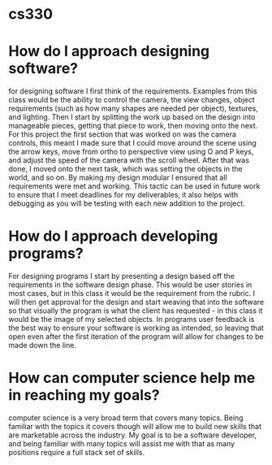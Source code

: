 # cs330

# How do I approach designing software? 

for designing software I first think of the requirements. Examples from this class would be the ability to control the camera, the view changes, object requirements (such as how many shapes are needed per object), textures, and lighting. Then I start by splitting the work up based on the design into manageable pieces, getting that piece to work, then moving onto the next. For this project the first section that was worked on was the camera controls, this meant I made sure that I could move around the scene using the arrow keys, move from ortho to perspective view using O and P keys, and adjust the speed of the camera with the scroll wheel. After that was done, I moved onto the next task, which was setting the objects in the world, and so on. By making my design modular I ensured that all requirements were met and working. This tactic can be used in future work to ensure that I meet deadlines for my deliverables, it also helps with debugging as you will be testing with each new addition to the project. 

# How do I approach developing programs? 

For designing programs I start by presenting a design based off the requirements in the software design phase. This would be user stories in most cases, but in this class it would be the requirement from the rubric. I will then get approval for the design and start weaving that into the software so that visually the program is what the client has requested - in this class it would be the image of my selected objects. In programs user feedback is the best way to ensure your software is working as intended, so leaving that open even after the first iteration of the program will allow for changes to be made down the line.

# How can computer science help me in reaching my goals? 

computer science is a very broad term that covers many topics. Being familiar with the topics it covers though will allow me to build new skills that are marketable across the industry. My goal is to be a software developer, and being familiar with many topics will assist me with that as many positions require a full stack set of skills.
